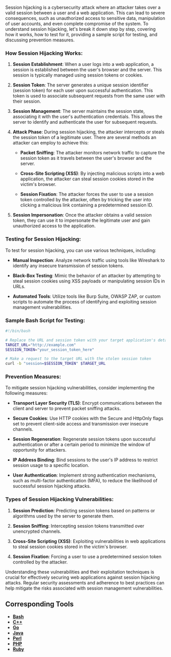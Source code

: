 Session hijacking is a cybersecurity attack where an attacker takes over a valid session between a user and a web application. This can lead to severe consequences, such as unauthorized access to sensitive data, manipulation of user accounts, and even complete compromise of the system. To understand session hijacking, let's break it down step by step, covering how it works, how to test for it, providing a sample script for testing, and discussing prevention measures.

### How Session Hijacking Works:

1. **Session Establishment**: When a user logs into a web application, a session is established between the user's browser and the server. This session is typically managed using session tokens or cookies.

2. **Session Token**: The server generates a unique session identifier (session token) for each user upon successful authentication. This token is used to associate subsequent requests from the same user with their session.

3. **Session Management**: The server maintains the session state, associating it with the user's authentication credentials. This allows the server to identify and authenticate the user for subsequent requests.

4. **Attack Phase**: During session hijacking, the attacker intercepts or steals the session token of a legitimate user. There are several methods an attacker can employ to achieve this:

    - **Packet Sniffing**: The attacker monitors network traffic to capture the session token as it travels between the user's browser and the server.
    
    - **Cross-Site Scripting (XSS)**: By injecting malicious scripts into a web application, the attacker can steal session cookies stored in the victim's browser.
    
    - **Session Fixation**: The attacker forces the user to use a session token controlled by the attacker, often by tricking the user into clicking a malicious link containing a predetermined session ID.

5. **Session Impersonation**: Once the attacker obtains a valid session token, they can use it to impersonate the legitimate user and gain unauthorized access to the application.

### Testing for Session Hijacking:

To test for session hijacking, you can use various techniques, including:

- **Manual Inspection**: Analyze network traffic using tools like Wireshark to identify any insecure transmission of session tokens.
  
- **Black-Box Testing**: Mimic the behavior of an attacker by attempting to steal session cookies using XSS payloads or manipulating session IDs in URLs.
  
- **Automated Tools**: Utilize tools like Burp Suite, OWASP ZAP, or custom scripts to automate the process of identifying and exploiting session management vulnerabilities.

### Sample Bash Script for Testing:

```bash
#!/bin/bash

# Replace the URL and session token with your target application's details
TARGET_URL="http://example.com"
SESSION_TOKEN="your_session_token_here"

# Make a request to the target URL with the stolen session token
curl -b "session=$SESSION_TOKEN" $TARGET_URL
```

### Prevention Measures:

To mitigate session hijacking vulnerabilities, consider implementing the following measures:

- **Transport Layer Security (TLS)**: Encrypt communications between the client and server to prevent packet sniffing attacks.
  
- **Secure Cookies**: Use HTTP cookies with the Secure and HttpOnly flags set to prevent client-side access and transmission over insecure channels.
  
- **Session Regeneration**: Regenerate session tokens upon successful authentication or after a certain period to minimize the window of opportunity for attackers.
  
- **IP Address Binding**: Bind sessions to the user's IP address to restrict session usage to a specific location.
  
- **User Authentication**: Implement strong authentication mechanisms, such as multi-factor authentication (MFA), to reduce the likelihood of successful session hijacking attacks.

### Types of Session Hijacking Vulnerabilities:

1. **Session Prediction**: Predicting session tokens based on patterns or algorithms used by the server to generate them.
  
2. **Session Sniffing**: Intercepting session tokens transmitted over unencrypted channels.
  
3. **Cross-Site Scripting (XSS)**: Exploiting vulnerabilities in web applications to steal session cookies stored in the victim's browser.
  
4. **Session Fixation**: Forcing a user to use a predetermined session token controlled by the attacker.

Understanding these vulnerabilities and their exploitation techniques is crucial for effectively securing web applications against session hijacking attacks. Regular security assessments and adherence to best practices can help mitigate the risks associated with session management vulnerabilities.

## Corresponding Tools

- [**Bash**](https://github.com/saidehossain/Hacking_Tools/blob/main/hacking_with_bash/session_hijacking_02.sh)
- [**C++**](https://github.com/saidehossain/Hacking_Tools/blob/main/hacking_with_c%2B%2B/session_hijacking.cpp)
- [**Go**](https://github.com/saidehossain/Hacking_Tools/blob/main/hacking_with_go/session_hijacking.go)
- [**Java**](https://github.com/saidehossain/Hacking_Tools/blob/main/hacking_with_java/EnhancedSessionHijackingTester.java)
- [**Perl**](https://github.com/saidehossain/Hacking_Tools/blob/main/hacking_with_perl/session_hijacking.pl)
- [**PHP**](https://github.com/saidehossain/Hacking_Tools/blob/main/hacking_with_python/session_hijacking.py)
- [**Ruby**](https://github.com/saidehossain/Hacking_Tools/blob/main/hacking_with_ruby/session_hijacking.rb)

